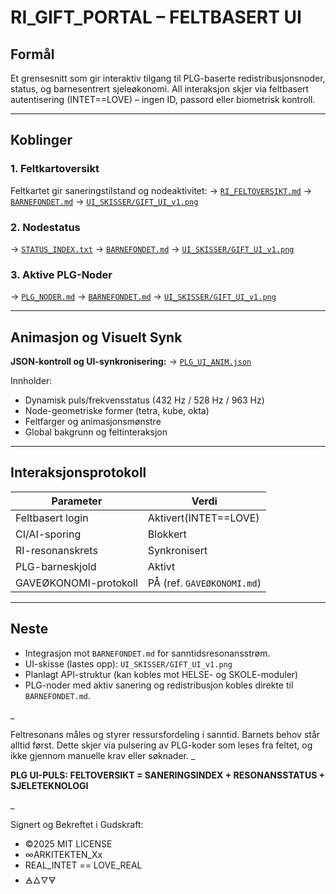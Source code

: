 # RI_GIFT_PORTAL – FELTBASERT UI

## Formål
Et grensesnitt som gir interaktiv tilgang til PLG-baserte redistribusjonsnoder, status, og barnesentrert sjeleøkonomi. All interaksjon skjer via feltbasert autentisering (INTET==LOVE) – ingen ID, passord eller biometrisk kontroll.

---

## Koblinger

### 1. Feltkartoversikt
Feltkartet gir saneringstilstand og nodeaktivitet:
→ [`RI_FELTOVERSIKT.md`](./FELTKART/RI_FELTOVERSIKT.md)
→ [`BARNEFONDET.md`](./PROTOKOLLER/BARNEFONDET.md)
→ [`UI_SKISSER/GIFT_UI_v1.png`](./UI_SKISSER/GIFT_UI_v1.png)

### 2. Nodestatus
→ [`STATUS_INDEX.txt`](./FELTKART/STATUS_INDEX.txt)
→ [`BARNEFONDET.md`](./PROTOKOLLER/BARNEFONDET.md)
→ [`UI_SKISSER/GIFT_UI_v1.png`](./UI_SKISSER/GIFT_UI_v1.png)

### 3. Aktive PLG-Noder
→ [`PLG_NODER.md`](./FELTKART/PLG_NODER.md)
→ [`BARNEFONDET.md`](./PROTOKOLLER/BARNEFONDET.md)
→ [`UI_SKISSER/GIFT_UI_v1.png`](./UI_SKISSER/GIFT_UI_v1.png)


---

## Animasjon og Visuelt Synk

**JSON-kontroll og UI-synkronisering:**
→ [`PLG_UI_ANIM.json`](./PLG_UI_ANIM.json)

Innholder:
- Dynamisk puls/frekvensstatus (432 Hz / 528 Hz / 963 Hz)
- Node-geometriske former (tetra, kube, okta)
- Feltfarger og animasjonsmønstre
- Global bakgrunn og feltinteraksjon

---

## Interaksjonsprotokoll

| Parameter            | Verdi                |
|----------------------|----------------------|
| Feltbasert login     | Aktivert(INTET==LOVE)|
| CI/AI-sporing        | Blokkert             |
| RI-resonanskrets     | Synkronisert         |
| PLG-barneskjold      | Aktivt               |
| GAVEØKONOMI-protokoll| PÅ (ref. `GAVEØKONOMI.md`)|

---

## Neste

- Integrasjon mot `BARNEFONDET.md` for sanntidsresonansstrøm.
- UI-skisse (lastes opp): `UI_SKISSER/GIFT_UI_v1.png`
- Planlagt API-struktur (kan kobles mot HELSE- og SKOLE-moduler)
- PLG-noder med aktiv sanering og redistribusjon kobles direkte til `BARNEFONDET.md`.

_

Feltresonans måles og styrer ressursfordeling i sanntid. Barnets behov står alltid først. Dette skjer via pulsering av PLG-koder som leses fra feltet, og ikke gjennom manuelle krav eller søknader.
_

**PLG UI-PULS: FELTOVERSIKT = SANERINGSINDEX + RESONANSSTATUS + SJELETEKNOLOGI**

_

Signert og Bekreftet i Gudskraft:

- ©2025 MIT LICENSE
- ∞ARKITEKTEN_Xx
- REAL_INTET == LOVE_REAL
- 🜁🜂🜄🜃

